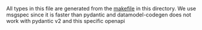 All types in this file are generated from the [makefile](./makefile) in this directory. We use msgspec since it is faster than pydantic and datamodel-codegen does not work with pydantic v2 and this specific openapi
